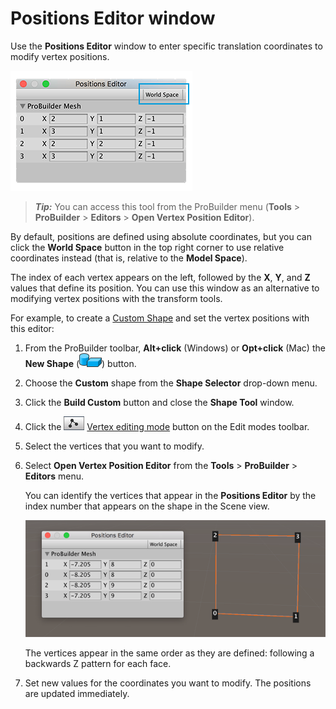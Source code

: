 # Positions Editor window

Use the **Positions Editor** window to enter specific translation coordinates to modify vertex positions.

![The Positions Editor window](images/vertex-positions.png)

> ***Tip:*** You can access this tool from the ProBuilder menu (**Tools** > **ProBuilder** > **Editors** > **Open Vertex Position Editor**).

By default, positions are defined using absolute coordinates, but you can click the **World Space** button in the top right corner to use relative coordinates instead (that is, relative to the **Model Space**).

The index of each vertex appears on the left, followed by the **X**, **Y**, and **Z** values that define its position. You can use this window as an alternative to modifying vertex positions with the transform tools.

For example, to create a [Custom Shape](Custom.md) and set the vertex positions with this editor:

1. From the ProBuilder toolbar, **Alt+click** (Windows) or **Opt+click** (Mac) the **New Shape** (![Shape Tool icon](images/icons/Panel_Shapes.png)) button. 

2. Choose the **Custom** shape from the __Shape Selector__ drop-down menu. 

3. Click the **Build Custom** button and close the **Shape Tool** window.

4. Click the ![Vertex edit mode](images/icons/EditModes_Vertex.png) [Vertex editing mode](modes.md) button on the Edit modes toolbar.

5. Select the vertices that you want to modify.

6. Select **Open Vertex Position Editor** from the **Tools** > **ProBuilder** > **Editors** menu.

	You can identify the vertices that appear in the **Positions Editor** by the index number that appears on the shape in the Scene view. 

	![Editing vertex positions with the Positions Editor window](images/vertex-positions_example.png)

	The vertices appear in the same order as they are defined: following a backwards Z pattern for each face.

7. Set new values for the coordinates you want to modify. The positions are updated immediately.



